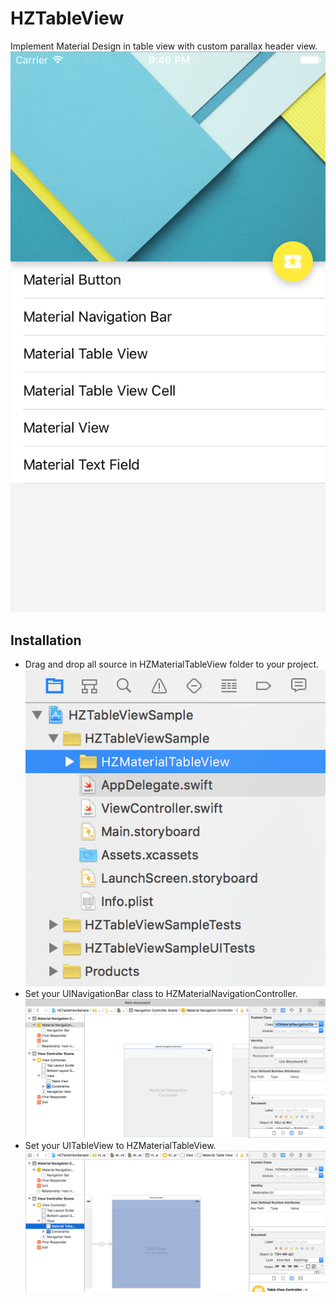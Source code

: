 # HZTableView
Implement Material Design in table view with custom parallax header view.![HZTableView](/source/image.png)

## Installation
* Drag and drop all source in HZMaterialTableView folder to your project.![Project Folders](/source/projectfolders.png)
* Set your UINavigationBar class to HZMaterialNavigationController.![UINavigation Controller](/source/navcon.png)
* Set your UITableView to HZMaterialTableView.![UITableView](/source/tableview.png)
